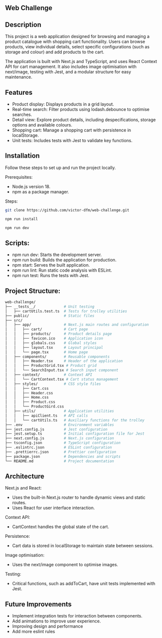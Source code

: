 ## Web Challenge


## Description

This project is a web application designed for browsing and managing a product catalogue with shopping cart 
functionality. Users can browse products, view individual details, select specific configurations (such as storage and 
colour) and add products to the cart.

The application is built with Next.js and TypeScript, and uses React Context API for cart management. It also includes 
image optimisation with next/image, testing with Jest, and a modular structure for easy maintenance.

## Features

- Product display: Displays products in a grid layout.
- Real-time search: Filter products using lodash.debounce to optimise searches.
- Detail view: Explore product details, including despecifications, storage options and available colours.
- Shopping cart: Manage a shopping cart with persistence in localStorage.
- Unit tests: Includes tests with Jest to validate key functions.

## Installation

Follow these steps to set up and run the project locally.

Prerequisites:

- Node.js version 18. 
- npm as a package manager.

Steps:

```bash
git clone https://github.com/victor-dfm/web-challenge.git

npm run install

npm run dev
```

## Scripts:

- npm run dev: Starts the development server.
- npm run build: Builds the application for production.
- npm start: Serves the built application.
- npm run lint: Run static code analysis with ESLint.
- npm run test: Runs the tests with Jest.

## Project Structure:

```bash
web-challenge/
├── __tests__/             # Unit testing
│   ├── cartUtils.test.ts  # Tests for trolley utilities
├── public/                # Static files
├── src/
│   ├── app/               # Next.js main routes and configuration
│   │   ├── cart/          # Cart page
│   │   ├── products/      # Product details page
│   │   ├── favicon.ico    # Application icon
│   │   ├── globals.css    # Global styles
│   │   ├── layout.tsx     # Layout principal
│   │   └── page.tsx       # Home page
│   ├── components/        # Reusable components
│   │   ├── Header.tsx     # Header of the application
│   │   ├── ProductGrid.tsx # Product grid
│   │   └── SearchInput.tsx # Search input component
│   ├── context/           # Context API
│   │   └── CartContext.tsx # Cart status management
│   ├── styles/            # CSS style files
│   │   ├── Cart.css
│   │   ├── Header.css
│   │   ├── Home.css
│   │   ├── Product.css
│   │   └── ProductGird.css
│   ├── utils/             # Application utilities
│   │   ├── apiClient.ts   # API calls
│   │   └── cartUtils.ts   # Auxiliary functions for the trolley
├── .env                   # Environment variables
├── jest.config.js         # Jest configuration
├── jest.setup.ts          # Initial configuration file for Jest
├── next.config.js         # Next.js configuration
├── tsconfig.json          # TypeScript configuration
├── .eslintrc.json         # ESLint configuration
├── .prettierrc.json       # Prettier configuration
├── package.json           # Dependencies and scripts
└── README.md              # Project documentation

```

## Architecture

Next.js and React:
- Uses the built-in Next.js router to handle dynamic views and static routes.
- Uses React for user interface interaction.

Context API:
- CartContext handles the global state of the cart.

Persistence:
- Cart data is stored in localStorage to maintain state between sessions.

Image optimisation:
- Uses the next/image component to optimise images.

Testing:
- Critical functions, such as addToCart, have unit tests implemented with Jest.

## Future Improvements

- Implement integration tests for interaction between components.
- Add animations to improve user experience.
- Improving design and performance
- Add more eslint rules
